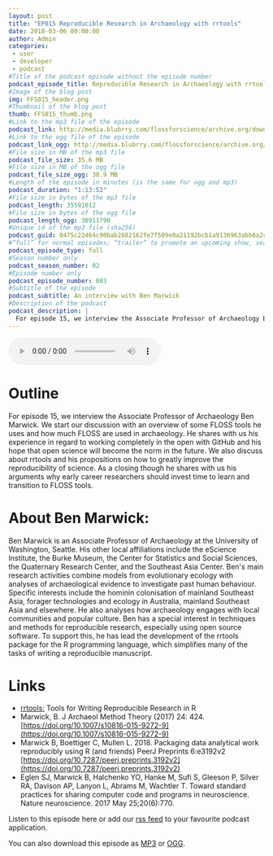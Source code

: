 ```yaml
---
layout: post
title: "EP015 Reproducible Research in Archaeology with rrtools"
date: 2018-03-06 00:00:00
author: Admin
categories: 
 - user
 - developer
 - podcast
#Title of the podcast episode without the episode number
podcast_episode_title: Reproducible Research in Archaeology with rrtools
#Image of the blog post
img: FFS015_header.png
#Thumbnail of the blog post
thumb: FFS015_thumb.png
#Link to the mp3 file of the episode
podcast_link: http://media.blubrry.com/flossforscience/archive.org/download/FLOSSforscienceEP015BenMarwick/FLOSSforscience_EP015_BenMarwick.mp3
#Link to the ogg file of the episode
podcast_link_ogg: http://media.blubrry.com/flossforscience/archive.org/download/FLOSSforscienceEP015BenMarwick/FLOSSforscience_EP015_BenMarwick.ogg
#File size in MB of the mp3 file
podcast_file_size: 35.6 MB
#File size in MB of the ogg file
podcast_file_size_ogg: 38.9 MB
#Length of the episode in minutes (is the same for ogg and mp3)
podcast_duration: "1:13:52"
#File size in bytes of the mp3 file
podcast_length: 35591012
#File size in bytes of the ogg file
podcast_length_ogg: 38911790
#Unique id of the mp3 file (sha256)
podcast_guid: 0475c22464c90bab2682162fe7f509e0a21192bcb1a9136963abb6a2c6e9c504
#“full” for normal episodes; “trailer” to promote an upcoming show, season, or episode; or “bonus” for extra content related to a show, season, or episode.
podcast_episode_type: full
#Season number only
podcast_season_number: 02
#Episode number only
podcast_episode_number: 003
#Subtitle of the episode 
podcast_subtitle: An interview with Ben Marwick
#Description of the podcast
podcast_description: |
  For episode 15, we interview the Associate Professor of Archaeology Ben Marwick. We start our discussion with an overview of some FLOSS tools he uses and how much FLOSS are used in  archaeology. He shares with us his experience in regard to working completely in the open with GitHub and his hope that open science will become the norm in the future. We also discuss about rrtools  and his propositions on how to greatly improve the reproducibility of science. As a closing though he shares with us his arguments why early career researchers should invest time to learn and transition to FLOSS tools.  
---
```


<audio controls>
  <source src="https://media.blubrry.com/flossforscience/archive.org/download/FLOSSforscienceEP015BenMarwick/FLOSSforscience_EP015_BenMarwick.ogg" type="audio/ogg">
  <source src="https://media.blubrry.com/flossforscience/archive.org/download/FLOSSforscienceEP015BenMarwick/FLOSSforscience_EP015_BenMarwick.mp3" type="audio/mpeg">
Your browser does not support the audio element.
</audio>

# Outline

For episode 15, we interview the Associate Professor of Archaeology Ben Marwick. We start our discussion with an overview of some FLOSS tools he uses and how much FLOSS are used in  archaeology. He shares with us his experience in regard to working completely in the open with GitHub and his hope that open science will become the norm in the future. We also discuss about rrtools  and his propositions on how to greatly improve the reproducibility of science. As a closing though he shares with us his arguments why early career researchers should invest time to learn and transition to FLOSS tools. 

# About Ben Marwick: 

Ben Marwick is an Associate Professor of Archaeology at the University of Washington, Seattle. His other local affiliations include the eScience Institute, the Burke Museum, the Center for Statistics and Social Sciences, the Quaternary Research Center, and the Southeast Asia Center. Ben's main research activities combine models from evolutionary ecology with analyses of archaeological evidence to investigate past human behaviour. Specific interests include the hominin colonisation of mainland Southeast Asia, forager technologies and ecology in Australia, mainland Southeast Asia and elsewhere. He also analyses how archaeology engages with local communities and popular culture. Ben has a special interest in techniques and methods for reproducible research, especially using open source software. To support this, he has lead the development of the rrtools package for the R programming language, which simplifies many of the tasks of writing a reproducible manuscript.

# Links
* [rrtools:](https://github.com/benmarwick/rrtools) Tools for Writing Reproducible Research in R
* Marwick, B. J Archaeol Method Theory (2017) 24: 424. [https://doi.org/10.1007/s10816-015-9272-9](https://doi.org/10.1007/s10816-015-9272-9)
* Marwick B, Boettiger C, Mullen L. 2018. Packaging data analytical work reproducibly using R (and friends) PeerJ Preprints 6:e3192v2 [https://doi.org/10.7287/peerj.preprints.3192v2](https://doi.org/10.7287/peerj.preprints.3192v2)
* Eglen SJ, Marwick B, Halchenko YO, Hanke M, Sufi S, Gleeson P, Silver RA, Davison AP, Lanyon L, Abrams M, Wachtler T. Toward standard practices for sharing computer code and programs in neuroscience. Nature neuroscience. 2017 May 25;20(6):770.

Listen to this episode here or add our [rss feed](https://flossforscience.com/feed.xml) to your favourite podcast application. 

You can also download this episode as [MP3](https://media.blubrry.com/flossforscience/archive.org/download/FLOSSforscienceEP015BenMarwick/FLOSSforscience_EP015_BenMarwick.mp3) or [OGG](https://media.blubrry.com/flossforscience/archive.org/download/FLOSSforscienceEP015BenMarwick/FLOSSforscience_EP015_BenMarwick.ogg). 
